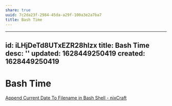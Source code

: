 ```yaml
---
share: true
uuid: 7c2da23f-2984-45da-a29f-100a3e2a7ba7
title: Bash Time
---
```

---
id: iLHjDeTd8UTxEZR28hIzx
title: Bash Time
desc: ''
updated: 1628449250419
created: 1628449250419
---
# Bash Time
[Append Current Date To Filename in Bash Shell - nixCraft](https://www.cyberciti.biz/faq/unix-linux-appleosx-bsd-shell-appending-date-to-filename/)